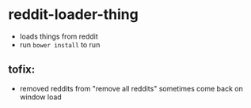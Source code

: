 reddit-loader-thing
===================

- loads things from reddit
- run `bower install` to run

tofix:
-----
- removed reddits from "remove all reddits" sometimes come back on window load